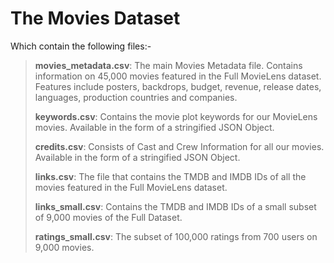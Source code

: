 # The Movies Dataset

Which contain the following files:-

> **movies_metadata.csv**: The main Movies Metadata file.
> Contains information on 45,000 movies featured in
> the Full MovieLens dataset. Features include posters,
> backdrops, budget, revenue, release dates,
> languages, production countries and companies.
>
> **keywords.csv**: Contains the movie plot keywords for our
>MovieLens movies. Available in the form of
>a stringified JSON Object.
>
> **credits.csv**: Consists of Cast and Crew Information
> for all our movies. Available in the form of
> a stringified JSON Object.
>
> **links.csv**: The file that contains the TMDB and IMDB IDs
> of all the movies featured in the Full MovieLens dataset.
>
> **links_small.csv**: Contains the TMDB and IMDB IDs of
> a small subset of 9,000 movies of the Full Dataset.
>
> **ratings_small.csv**: The subset of 100,000 ratings from 700 users on 9,000 movies.
